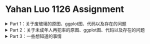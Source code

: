 # Yahan Luo 1126 Assignment
<details>
<summary>Part 1：关于废玻璃的原图、ggplot图、代码以及存在的问题 </summary>

### 原图
<p align="center">
	<img src="https://github.com/YahanLuo/2019-Visual-Data-Journalism/blob/master/Assignment%201029/pic1final.png" width="450"></p>

### ggplot图
<p align="center">
	<img src="https://github.com/YahanLuo/2019-Visual-Data-Journalism/blob/master/Assignment%201126/plastic_ggplot.jpg" width="600"></p>

### 代码
	> library(readxl)
	> R_1123_plastic <- read_excel("R_1123_plastic.xlsx")
	> View(R_1123_plastic)
	> library(ggplot2)
	> p1 <- ggplot(data = R_1123_plastic,aes(x = Year,y = Rate,colour = factor(Type),group = factor(Type)))
	> p1 
	+ geom_point() 
	+ geom_line() 
	+ labs(title = "我国主要再生资源类别回收年增长率")
	
### 出现的问题
* 该怎样调整坐标轴，使这个图看起来稍微体面一点？
* 如何做出一条折线是红色，其他都是灰色的效果？
* 这个图到底为什么这么丑？配色可以再优化吗？该怎样优化？:cyclone:

</details>

<details>
<summary>Part 2：关于未成年人再犯率的原图、ggplot图、代码以及存在的问题 </summary>

### 原图
<p align="center">
	<img src="https://github.com/YahanLuo/2019-Visual-Data-Journalism/blob/master/Assignment%201113/png02.png" width="700">
</p>

### ggplot图
<p align="center">
	<img src="https://github.com/YahanLuo/2019-Visual-Data-Journalism/blob/master/Assignment%201126/crime_ggplot.jpg" width="700"></p>


### 代码
	> library(readxl)
	> commit_crime2 <- read_excel("commit_crime2.xlsx")
	> View(commit_crime2)
	> library(ggplot2)
	> p3 <- ggplot(data = commit_crime2,  aes(x ="",y = Rate,fill =  Commit_crime))  + facet_grid(. ~ Time)
	> p3 
	+ geom_col() 
	+ coord_polar(theta = 'y')
	+ labs(x = "", y = "", title = "最大风险收容项目重犯率与收容时间的关系") 
	
### 出现的问题
* 这个图为什么挤在一起，皱皱巴巴的？我该怎么把它拉开，不要让字挡住？
* 配色好丑啊呜呜呜！我真是————不会调整配色。看书也没有看懂。完全无法调自动生成的颜色。
* 周围的labs还是要调整一下。:see_no_evil:

</details>

<details>
<summary>Part 3：一些想知道的事情 </summary>

* **关于R**

	* 我的室友想要问一问：R的作用到底什么？尤其在线生成图表的工具这样发达，我们为什么还要企图学代码呢？
	* （尤其是这个R做出来的图还这么丑）
	* （当然我菜是真的）:anger:
	
* **关于地图可视化**

	* 我之前写过一个**在线生成地图的网站**的盘点，我觉得大部分同学都是知道这些的（吧），可以在这个的基础上往上教，[请苏老师过目](https://mp.weixin.qq.com/s/QBwiDXTIbhEtNFR4S2bFEA)。
	* 我一直想做3D的地图。但是3D Mapper这个网站没有中国的数据。国内有这样的建筑物3D地图吗？
	* 有没有风格比较特别的地图可视化数读作品呢？（比如特别写实或者特别抽象）想要看看，开拓眼界。:eyes:
	
* **关于我的Final Project**
	 * 这本书的确很小众，我也在反复掂量是不是要做这样一个题目。如果我的受众只是我的同学，那么我相信他们都会点开看；我所需要考虑的是**怎么让一个没有读过这本书的人，看完这个作品之后，也会对这本书充满了兴趣。或者至少多了一丝好奇。**
	 * 苏老师觉得呢？你会看一个你没有听过的文学或者艺术作品的可视化读物吗？如果你点进去了，那一瞬间你期待看到的又是什么呢？:hushed:
	 * **关于这本书**
	 	* 《All The Light We Cannot See》讲述的是二战时期的关于两个孩子和两个国家的命运，这本书是2015年普利策奖虚构类作品奖项获得者，纽约时报畅销榜第1名 连续65周在榜，在国际上还是有一定的名气的。（只是在国内的影响力比较小。）这本书是作者安东尼·多尔的第五部作品，耗时十年。
	 	* 书的结构很特别，以并行两条线索介绍两个孩子不同的命运：一个是居住在法国小镇的盲女孩，另一个是参加德国青年自卫队的天才少年。两个孩子的身份截然不同，但命运让他们走到了一起。:two_hearts:
		* 作者在不同的时间和空间反复切换，第一次看这本书的人基本不能完全看懂。可是通读全书，你可以看见两个主人公在彼此的悲剧生活中苦苦挣扎，却没有在艰难成长的过程中背叛自己。
		* 尽管全书弥漫着过于忧郁的宿命论色彩，你仍然能感受到**人性之光的耀眼**。:sparkles:
	* **关于怎样呈现**
		* 之前有看到一个新闻作品非常惊艳，是讲的一个人刺杀另一个总统还是什么celebrity，页面上的两个人的故事是平行的，滑动年代可以看见杀手和被杀的名人是如何一步步成长起来的，都经历了什么。最后两条线索汇集在了一起。
		* 我也想把这种**双线结构**用进来。用来概括人物情绪和主要情节。不一定要做交互，也可以是长图？
		* 第二点是，这个作者的用词非常有特色，我在考虑能不能梳理其文中**反复出现的意向**（名词，比如收音机、光、螺）
		* 统计一下。有点像词频哈，但是又不完全一样。
		* 对于**人物关系**，我还没有想好表现形式是什么。因为里面人物不多，关系也算不上复杂。
	* 以及，我想要用**中英文**来完成作品。毕竟原文也是英文。:flushed:我当然知道自己在画饼哈！
	
		
		
		
		
	 
		
	 


</details>

